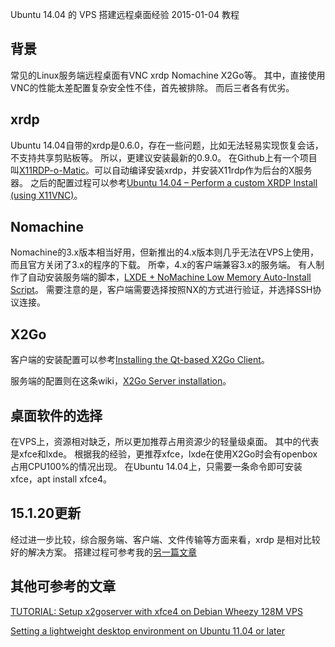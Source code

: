 Ubuntu 14.04 的 VPS 搭建远程桌面经验
2015-01-04
教程
## 背景

常见的Linux服务端远程桌面有VNC xrdp Nomachine X2Go等。
其中，直接使用VNC的性能太差配置复杂安全性不佳，首先被排除。
而后三者各有优劣。

## xrdp

Ubuntu 14.04自带的xrdp是0.6.0，存在一些问题，比如无法轻易实现恢复会话，不支持共享剪贴板等。
所以，更建议安装最新的0.9.0。
在Github上有一个项目叫[X11RDP-o-Matic](https://github.com/scarygliders/X11RDP-o-Matic)。可以自动编译安装xrdp，并安装X11rdp作为后台的X服务器。
之后的配置过程可以参考[Ubuntu 14.04 – Perform a custom XRDP Install (using X11VNC)](http://c-nergy.be/blog/?p=5439)。

## Nomachine

Nomachine的3.x版本相当好用，但新推出的4.x版本则几乎无法在VPS上使用，而且官方关闭了3.x的程序的下载。
所幸，4.x的客户端兼容3.x的服务端。
有人制作了自动安装服务端的脚本，[LXDE + NoMachine Low Memory Auto-Install Script](https://www.sonicboxes.com/lowmem-debian-lxde-nomachine-script)。
需要注意的是，客户端需要选择按照NX的方式进行验证，并选择SSH协议连接。

## X2Go
客户端的安装配置可以参考[Installing the Qt-based X2Go Client](http://wiki.x2go.org/doku.php/doc:installation:x2goclient)。

服务端的配置则在这条wiki，[X2Go Server installation](http://wiki.x2go.org/doku.php/doc:installation:x2goserver)。

## 桌面软件的选择
在VPS上，资源相对缺乏，所以更加推荐占用资源少的轻量级桌面。
其中的代表是xfce和lxde。
根据我的经验，更推荐xfce，lxde在使用X2Go时会有openbox占用CPU100%的情况出现。
在Ubuntu 14.04上，只需要一条命令即可安装xfce，apt install xfce4。

## 15.1.20更新

经过进一步比较，综合服务端、客户端、文件传输等方面来看，xrdp 是相对比较好的解决方案。
搭建过程可参考我的[另一篇文章](https://lvjie.me/0011)

## 其他可参考的文章
[TUTORIAL: Setup x2goserver with xfce4 on Debian Wheezy 128M VPS](http://lowendtalk.com/discussion/10387/tutorial-setup-x2goserver-with-xfce4-on-debian-wheezy-128m-vps)

[Setting a lightweight desktop environment on Ubuntu 11.04 or later](https://www.nomachine.com/AR07K00676)
